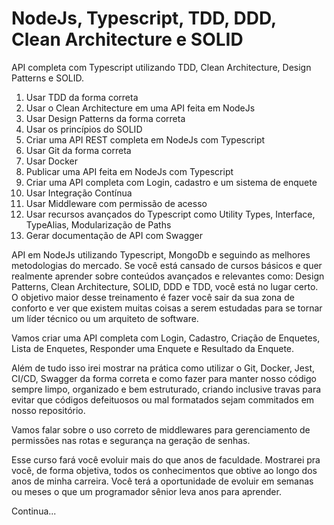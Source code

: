 # NodeJs, Typescript, TDD, DDD, Clean Architecture e SOLID

API completa com Typescript utilizando TDD, Clean Architecture, Design Patterns e SOLID.

1. Usar TDD da forma correta
2. Usar o Clean Architecture em uma API feita em NodeJs
3. Usar Design Patterns da forma correta
4. Usar os princípios do SOLID
5. Criar uma API REST completa em NodeJs com Typescript
6. Usar Git da forma correta
7. Usar Docker
8. Publicar uma API feita em NodeJs com Typescript
9. Criar uma API completa com Login, cadastro e um sistema de enquete
10. Usar Integração Contínua
11. Usar Middleware com permissão de acesso
12. Usar recursos avançados do Typescript como Utility Types, Interface, TypeAlias, Modularização de Paths
13. Gerar documentação de API com Swagger

API em NodeJs utilizando Typescript, MongoDb e seguindo as melhores metodologias do mercado. Se você está cansado de cursos básicos e quer realmente aprender sobre conteúdos avançados e relevantes como: Design Patterns, Clean Architecture, SOLID, DDD e TDD, você está no lugar certo. O objetivo maior desse treinamento é fazer você sair da sua zona de conforto e ver que existem muitas coisas a serem estudadas para se tornar um líder técnico ou um arquiteto de software.

Vamos criar uma API completa com Login, Cadastro, Criação de Enquetes, Lista de Enquetes, Responder uma Enquete e Resultado da Enquete.

Além de tudo isso irei mostrar na prática como utilizar o Git, Docker, Jest, CI/CD, Swagger da forma correta e como fazer para manter nosso código sempre limpo, organizado e bem estruturado, criando inclusive travas para evitar que códigos defeituosos ou mal formatados sejam commitados em nosso repositório.

Vamos falar sobre o uso correto de middlewares para gerenciamento de permissões nas rotas e segurança na geração de senhas.

Esse curso fará você evoluir mais do que anos de faculdade. Mostrarei pra você, de forma objetiva, todos os conhecimentos que obtive ao longo dos anos de minha carreira. Você terá a oportunidade de evoluir em semanas ou meses o que um programador sênior leva anos para aprender.

Continua...
